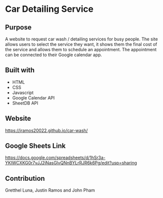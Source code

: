 # Car Detailing Service

## Purpose
A website to request car wash / detailing services for busy people.  The site allows users to select the service they want, it shows them the final cost of the service and allows them to schedule an appointment.  The appointment can be connected to their Google calendar app.

## Built with
* HTML
* CSS
* Javascript
* Google Calendar API
* SheetDB API

## Website
https://jramos20022.github.io/car-wash/

## Google Sheets Link
https://docs.google.com/spreadsheets/d/1hSr3a-YKlWCXKG0r7vJJ2jNasGlvQNnBYLrRJR6k6Pg/edit?usp=sharing

## Contribution
Gretthel Luna, Justin Ramos and John Pham
